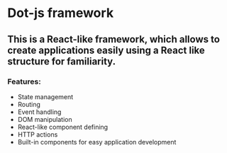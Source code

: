 # Dot-js framework

## This is a React-like framework, which allows to create applications easily using a React like structure for familiarity.

### Features:

- State management
- Routing
- Event handling
- DOM manipulation
- React-like component defining
- HTTP actions
- Built-in components for easy application development